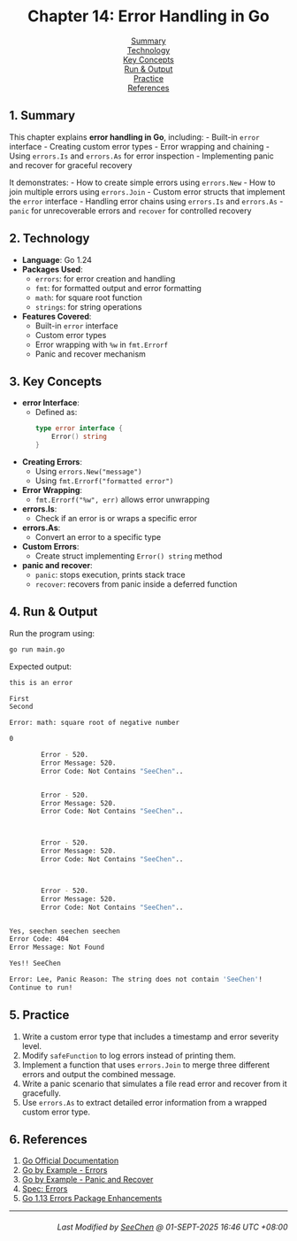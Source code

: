 <div align=center>

# Chapter 14: Error Handling in Go

[Summary](#1-summary)</br>
[Technology](#2-technology)</br>
[Key Concepts](#3-key-concepts)</br>
[Run & Output](#4-run--output)</br>
[Practice](#5-practice)</br>
[References](#6-references)

</div>

## 1. Summary
This chapter explains **error handling in Go**, including:
    - Built-in `error` interface
    - Creating custom error types
    - Error wrapping and chaining
    - Using `errors.Is` and `errors.As` for error inspection
    - Implementing panic and recover for graceful recovery

It demonstrates:
    - How to create simple errors using `errors.New`
    - How to join multiple errors using `errors.Join`
    - Custom error structs that implement the `error` interface
    - Handling error chains using `errors.Is` and `errors.As`
    - `panic` for unrecoverable errors and `recover` for controlled recovery

## 2. Technology
- **Language**: Go 1.24
- **Packages Used**:
    - `errors`: for error creation and handling
    - `fmt`: for formatted output and error formatting
    - `math`: for square root function
    - `strings`: for string operations
- **Features Covered**:
    - Built-in `error` interface
    - Custom error types
    - Error wrapping with `%w` in `fmt.Errorf`
    - Panic and recover mechanism

## 3. Key Concepts
- **error Interface**:
    - Defined as:
        ```go
        type error interface {
            Error() string
        }
        ```
- **Creating Errors**:
    - Using `errors.New("message")`
    - Using `fmt.Errorf("formatted error")`
- **Error Wrapping**:
    - `fmt.Errorf("%w", err)` allows error unwrapping
- **errors.Is**:
    - Check if an error is or wraps a specific error
- **errors.As**:
    - Convert an error to a specific type
- **Custom Errors**:
    - Create struct implementing `Error() string` method
- **panic and recover**:
    - `panic`: stops execution, prints stack trace
    - `recover`: recovers from panic inside a deferred function

## 4. Run & Output
Run the program using:
```bash
go run main.go
```

Expected output:
```bash
this is an error

First
Second

Error: math: square root of negative number

0

        Error - 520.
        Error Message: 520.
        Error Code: Not Contains "SeeChen"..


        Error - 520.
        Error Message: 520.
        Error Code: Not Contains "SeeChen"..



        Error - 520.
        Error Message: 520.
        Error Code: Not Contains "SeeChen"..



        Error - 520.
        Error Message: 520.
        Error Code: Not Contains "SeeChen"..


Yes, seechen seechen seechen
Error Code: 404
Error Message: Not Found

Yes!! SeeChen

Error: Lee, Panic Reason: The string does not contain 'SeeChen'!
Continue to run!
```

## 5. Practice
1. Write a custom error type that includes a timestamp and error severity level.
2. Modify `safeFunction` to log errors instead of printing them.
3. Implement a function that uses `errors.Join` to merge three different errors and output the combined message.
4. Write a panic scenario that simulates a file read error and recover from it gracefully.
5. Use `errors.As` to extract detailed error information from a wrapped custom error type.

## 6. References
1. [Go Official Documentation](https://go.dev/doc/)
2. [Go by Example - Errors](https://gobyexample.com/errors)
3. [Go by Example - Panic and Recover](https://gobyexample.com/panic)
4. [Spec: Errors](https://go.dev/ref/spec#Errors)
5. [Go 1.13 Errors Package Enhancements](https://blog.golang.org/go1.13-errors)

---
<div align="right">

###### *Last Modified by [SeeChen](https://github.com/SeeChen/) @ 01-SEPT-2025 16:46 UTC +08:00*
</div>